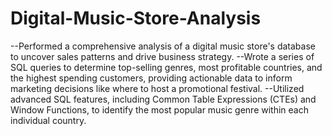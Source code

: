 # Digital-Music-Store-Analysis

--Performed a comprehensive analysis of a digital music store's database to uncover sales patterns and drive
  business strategy.
--Wrote a series of SQL queries to determine top-selling genres, most profitable countries, and the highest
  spending customers, providing actionable data to inform marketing decisions like where to host a
  promotional festival.
--Utilized advanced SQL features, including Common Table Expressions (CTEs) and Window Functions,
  to identify the most popular music genre within each individual country.
